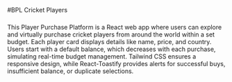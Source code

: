 #BPL Cricket Players
###
This Player Purchase Platform is a React web app where users can explore and virtually purchase cricket players from around the world within a set budget. Each player card displays details like name, price, and country. Users start with a default balance, which decreases with each purchase, simulating real-time budget management. Tailwind CSS ensures a responsive design, while React-Toastify provides alerts for successful buys, insufficient balance, or duplicate selections.

